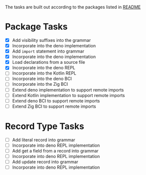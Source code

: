 The tasks are built out according to the packages listed in [README](README.md)

# Package Tasks

- [x] Add visibility suffixes into the grammar
- [x] Incorporate into the deno implementation
- [x] Add `import` statement into grammar
- [x] Incorporate into the deno implementation
- [x] Load declarations from a source file
- [x] Incorporate into the deno REPL
- [ ] Incorporate into the Kotlin REPL
- [ ] Incorporate into the deno BCI
- [ ] Incorporate into the Zig BCI
- [ ] Extend deno implementation to support remote imports
- [ ] Extend Kotlin implementation to support remote imports
- [ ] Extend deno BCI to support remote imports
- [ ] Extend Zig BCI to support remote imports

# Record Type Tasks

- [ ] Add literal record into grammar
- [ ] Incorporate into deno REPL implementation
- [ ] Add get a field from a record into grammar
- [ ] Incorporate into deno REPL implementation
- [ ] Add update record into grammar
- [ ] Incorporate into deno REPL implementation
